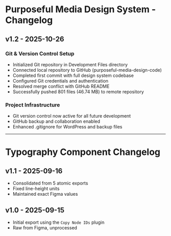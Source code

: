 # Purposeful Media Design System - Changelog

## v1.2 - 2025-10-26

### Git & Version Control Setup
* Initialized Git repository in Development Files directory
* Connected local repository to GitHub (purposeful-media-design-code)
* Completed first commit with full design system codebase
* Configured Git credentials and authentication
* Resolved merge conflict with GitHub README
* Successfully pushed 801 files (46.74 MB) to remote repository

### Project Infrastructure
* Git version control now active for all future development
* GitHub backup and collaboration enabled
* Enhanced .gitignore for WordPress and backup files

---

# Typography Component Changelog

## v1.1 \- 2025-09-16

* Consolidated from 5 atomic exports  
* Fixed line-height units  
* Maintained exact Figma values

## v1.0 \- 2025-09-15

* Initial export using the `Copy Node IDs` plugin  
* Raw from Figma, unprocessed

